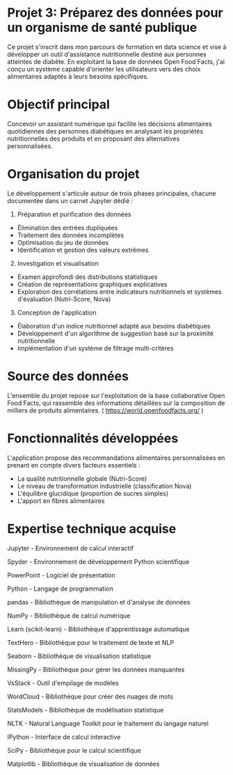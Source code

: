 # Projet 3: Préparez des données pour un organisme de santé publique

Ce projet s'inscrit dans mon parcours de formation en data science et vise à développer un outil d'assistance nutritionnelle destiné aux personnes atteintes de diabète. En exploitant la base de données Open Food Facts, j'ai conçu un système capable d'orienter les utilisateurs vers des choix alimentaires adaptés à leurs besoins spécifiques.

# Objectif principal

Concevoir un assistant numérique qui facilite les décisions alimentaires quotidiennes des personnes diabétiques en analysant les propriétés nutritionnelles des produits et en proposant des alternatives personnalisées.

# Organisation du projet

Le développement s'articule autour de trois phases principales, chacune documentée dans un carnet Jupyter dédié :

1. Préparation et purification des données

- Élimination des entrées dupliquées
- Traitement des données incomplètes
- Optimisation du jeu de données
- Identification et gestion des valeurs extrêmes


2. Investigation et visualisation

- Examen approfondi des distributions statistiques
- Création de représentations graphiques explicatives
- Exploration des corrélations entre indicateurs nutritionnels et systèmes d'évaluation (Nutri-Score, Nova)


3. Conception de l'application

- Élaboration d'un indice nutritionnel adapté aux besoins diabétiques
- Développement d'un algorithme de suggestion basé sur la proximité nutritionnelle
- Implémentation d'un système de filtrage multi-critères

# Source des données

L'ensemble du projet repose sur l'exploitation de la base collaborative Open Food Facts, qui rassemble des informations détaillées sur la composition de milliers de produits alimentaires.
( https://world.openfoodfacts.org/ )

# Fonctionnalités développées

L'application propose des recommandations alimentaires personnalisées en prenant en compte divers facteurs essentiels :

- La qualité nutritionnelle globale (Nutri-Score)
- Le niveau de transformation industrielle (classification Nova)
- L'équilibre glucidique (proportion de sucres simples)
- L'apport en fibres alimentaires

# Expertise technique acquise

Jupyter - Environnement de calcul interactif

Spyder - Environnement de développement Python scientifique

PowerPoint - Logiciel de présentation

Python - Langage de programmation

pandas - Bibliothèque de manipulation et d'analyse de données

NumPy - Bibliothèque de calcul numérique

Learn (scikit-learn) - Bibliothèque d'apprentissage automatique

TextHero - Bibliothèque pour le traitement de texte et NLP

Seaborn - Bibliothèque de visualisation statistique

MissingPy - Bibliothèque pour gérer les données manquantes

VsStack - Outil d'empilage de modèles

WordCloud - Bibliothèque pour créer des nuages de mots

StatsModels - Bibliothèque de modélisation statistique

NLTK - Natural Language Toolkit pour le traitement du langage naturel

IPython - Interface de calcul interactive

SciPy - Bibliothèque pour le calcul scientifique

Matplotlib - Bibliothèque de visualisation de données
